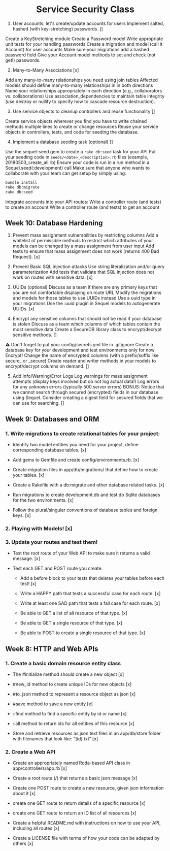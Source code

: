 <h1 align="center">Service Security Class</h1>

1. User accounts: let's create/update accounts for users Implement
salted, hashed (with key-stretching) passwords. []

Create a KeyStretching module Create a Password model Write
appropriate unit tests for your handling passwords Create a migration
and model (call it Account) for user accounts Make sure your
migrations add a hashed password field Give your Account model methods
to set and check (not get!) passwords.

2. Many-to-Many Associations [x]

Add any many-to-many relationships you need using join tables Affected
models should define many-to-many relationships in in both directions
Name your relationships appropriately in each direction (e.g.,
collaborators vs. collaborations) Use association_dependencies to
maintain table integrity (use destroy or nullify to specify how to
cascade resource destruction).

3. Use service objects to cleanup controllers and reuse functionality []

Create service objects wherever you find you have to write chained
methods multiple lines to create or change resources Reuse your
service objects in controllers, tests, and code for seeding the
database.

4. Implement a database seeding task (optional) []

Use the sequel-seed gem to create a `rake db:seed` task for your API Put
your seeding code in `seeds/<date>_<description>.rb` files (example,
20180503_create_all.rb) Ensure your code is run in a run method in a
Sequel.seed(:development) call Make sure that anyone who wants to
collaborate with your team can get setup by simply using:

```sh
bundle install
rake db:migrate
rake db:seed
```
Integrate accounts into your API routes:
Write a controller route (and tests) to create an account
Write a controller route (and tests) to get an account


## Week 10: Database Hardening

1. Prevent mass assignment vulnerabilities by restricting columns Add
a whitelist of permissible methods to restrict which attributes of
your models can be changed by a mass assignment from user input Add
tests to ensure that mass assignment does not work (returns 400 Bad
Request). [x]

2. Prevent Basic SQL injection attacks Use string literalization
and/or query parameterization Add tests that validate that SQL
injection does not work on routes with sensitive data. [x]

3. UUIDs (optional) Discuss as a team if there are any primary keys
that you are not comfortable displaying on route URL Modify the
migrations and models for those tables to use UUIDs instead Use a uuid
type in your migrations Use the :uuid plugin in Sequel models to
autogenerate UUIDs. [x]

4. Encrypt any sensitive columns that should not be read if your
database is stolen Discuss as a team which columns of which tables
contain the most sensitive data Create a SecureDB library class to
encrypt/decrypt sensitive methods. []

⚠ Don't forget to put your config/secrets.yml file in .gitignore
Create a database key for your development and test environments only
for now Encrypt!  Change the name of encrypted columns (with a
prefix/suffix like secure_ or _secure) Create reader and writer
methods in your models to encrypt/decrypt columns on demand. []

5. Add Info/Warning/Error Logs Log warnings for mass assignment
attempts (display keys involved but do not log actual data!)  Log
errors for any unknown errors (typically 500 server errors) BONUS:
Notice that we cannot search through secured (encrypted) fields in our
database using Sequel. Consider creating a digest field for secured
fields that we can use for searching. []

##  Week 9: Databases and ORM

### 1. Write migrations to create relational tables for your project:

- Identify two model entities you need for your project, define
  corresponding database tables. [x]

- Add gems to Gemfile and create config/environments.rb. [x]

- Create migration files in app/db/migrations/ that define how to
  create your tables. [x]

- Create a Rakefile with a db:migrate and other database related
  tasks. [x]

- Run migrations to create development.db and test.db Sqlite databases
  for the two environments. [x]

- Follow the plural/singular conventions of database tables and
  foreign keys. [x]

### 2. Playing with Models! [x]

### 3. Update your routes and test them!

- Test the root route of your Web API to make sure it returns a valid
  message. [x]

- Test each GET and POST route you create:

    + Add a before block to your tests that deletes your tables before
      each test! [x]

    + Write a HAPPY path that tests a successful case for each
      route. [x]

    + Write at least one SAD path that tests a fail case for each
      route. [x]

    + Be able to GET a list of all resource of that type. [x]

    + Be able to GET a single resource of that type. [x]

    + Be able to POST to create a single resource of that type. [x]


##  Week 8: HTTP and Web APIs

### 1. Create a basic domain resource entity class

- The #initialize method should create a new object [x]

- #new_id method to create unique IDs for new objects [x]

- #to_json method to represent a resource object as json [x]

- #save method to save a new entity [x]

- ::find method to find a specific entity by id or name [x]

- ::all method to return ids for all entities of this resource [x]

- Store and retrieve resources as json text files in an app/db/store
  folder with filenames that look like: “[id].txt” [x]

### 2. Create a Web API

- Create an appropriately named Roda-based API class in
  app/controllers/app.rb [x]

- Create a root route (/) that returns a basic json message [x]

- Create one POST route to create a new resource, given json
  information about it [x]

- create one GET route to return details of a specific resource [x]

- create one GET route to return an ID list of all resources [x]

- Create a helpful README.md with instructions on how to use your API,
  including all routes [x]

- Create a LICENSE file with terms of how your code can be adapted by
  others [x]
